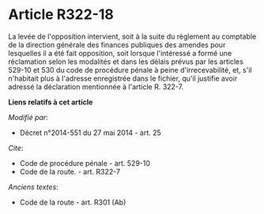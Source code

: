 # Article R322-18

La levée de l'opposition intervient, soit à la suite du règlement au  comptable de la direction générale des finances
publiques des amendes pour lesquelles il a été fait opposition, soit lorsque l'intéressé a formé une réclamation selon les
modalités et dans les délais prévus par les articles 529-10 et 530 du code de procédure pénale à peine d'irrecevabilité, et,
s'il n'habitait plus à l'adresse enregistrée dans le fichier, qu'il justifie avoir adressé la déclaration mentionnée à
l'article R. 322-7.

**Liens relatifs à cet article**

_Modifié par_:

  - Décret n°2014-551 du 27 mai 2014 - art. 25

_Cite_:

  - Code de procédure pénale - art. 529-10
  - Code de la route. - art. R322-7

_Anciens textes_:

  - Code de la route - art. R301 (Ab)
